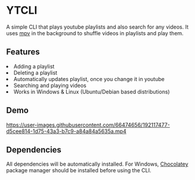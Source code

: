 # YTCLI

A simple CLI that plays youtube playlists and also search for any videos. It uses <a href="https://mpv.io/">mpv</a> in the background to shuffle videos in playlists and play them.

## Features
<li> Adding a playlist
<li> Deleting a playlist
<li> Automatically updates playlist, once you change it in youtube
<li> Searching and playing videos
<li> Works in Windows & Linux (Ubuntu/Debian based distributions)

## Demo
  
https://user-images.githubusercontent.com/66474656/192117477-d5cee814-1d75-43a3-b7c9-a84a84a5635a.mp4

## Dependencies

All dependencies will be automatically installed. For Windows, <a href="https://chocolatey.org/install">Chocolatey</a> package manager should be installed before using the CLI.
